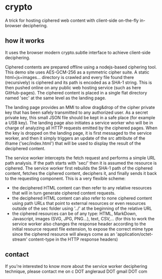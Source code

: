 # crypto

A trick for hosting ciphered web content with client-side on-the-fly in-browser deciphering.

## how it works

It uses the browser modern crypto.subtle interface to achieve client-side deciphering.

Ciphered contents are prepared offline using a nodejs-based ciphering tool. This demo site uses AES-GCM-256 as a symmetric cipher suite. A static html+js+images... directory is crawled and every file found there (recursively) is ciphered and its path is encoded as a SHA-1 string. This is then pushed online on any public web hosting service (such as here GitHub-pages). The ciphered content is placed in a single flat directory named 'sec' at the same level as the landing page.

The landing page provides an MMI to allow drag&drop of the cipher private key that has been safely transmitted to any authorized user. As a secret private key, this small JSON file should be kept in a safe place (for example a USB key). The landing page also initiates a service worker who will be in charge of analyzing all HTTP requests emitted by the ciphered pages. When the key is dropped on the landing page, it is first messaged to the service worker, and then it simply triggers an update of the src attribute of the iframe ('sec/index.html') that will be used to display the result of the deciphered content.

The service worker intercepts the fetch request and performs a simple URL path analysis. If the path starts with 'sec/' then it is assumed the resource is ciphered. The service worker first rebuilds the SHA-1 path of the ciphered content, fetches the ciphered content, deciphers it, and finally sends it back to the requesting component. This is a very flexible scheme:
- the deciphered HTML content can then refer to any relative resources that will in turn generate ciphered content requests.
- the deciphered HTML content can also refer to none ciphered content using path URLs that point to external resources or even resources outside of the sec folder using '../' at the beginning of the relative URL
- the ciphered resources can be of any type: HTML, MarkDown, Javascript, images (SVG, JPG, PNG...), text, CSV,... (for this to work the service worker also changes the response header according to the initial resource request file extension, to expose the correct mime type since the ciphered resource will always come as an 'application/octet-stream' content-type in the HTTP response headers)

## contact

If you're interested to know more about the service worker deciphering technique, please contact me on c DOT angleraud DOT gmail DOT com
